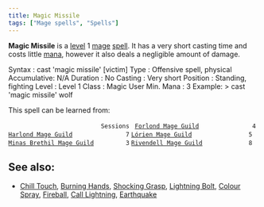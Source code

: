 ```yaml
---
title: Magic Missile
tags: ["Mage spells", "Spells"]
---
```

**Magic Missile** is a [level](level "wikilink") 1
[mage](mage "wikilink") [spell](spell "wikilink"). It has a very short
casting time and costs little [mana](mana "wikilink"), however it also
deals a negligible amount of damage.

Syntax : cast 'magic missile' \[victim\] Type : Offensive spell,
physical Accumulative: N/A Duration : No Casting : Very short Position :
Standing, fighting Level : Level 1 Class : Magic User Min. Mana : 3
Example: \> cast 'magic missile' wolf

This spell can be learned from:

`                          Sessions `
[`Forlond Mage Guild`](Forlond_Mage_Guild "wikilink")`               4`
[`Harlond Mage Guild`](Harlond_Mage_Guild "wikilink")`               7`
[`Lórien Mage Guild`](Lórien_Mage_Guild "wikilink")`                5`
[`Minas Brethil Mage Guild`](Minas_Brethil_Mage_Guild "wikilink")`         3`
[`Rivendell Mage Guild`](Rivendell_Mage_Guild "wikilink")`             8`

## See also:

- [Chill Touch](Chill_Touch "wikilink"), [Burning
  Hands](Burning_Hands "wikilink"), [Shocking
  Grasp](Shocking_Grasp "wikilink"), [Lightning
  Bolt](Lightning_Bolt "wikilink"), [Colour
  Spray](Colour_Spray "wikilink"), [Fireball](Fireball "wikilink"),
  [Call Lightning](Call_Lightning "wikilink"),
  [Earthquake](Earthquake "wikilink")
